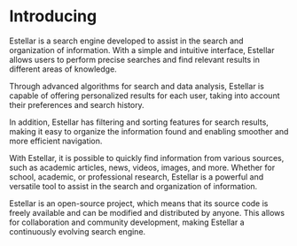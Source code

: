 # Introducing
Estellar is a search engine developed to assist in the search and organization of information. With a simple and intuitive interface, Estellar allows users to perform precise searches and find relevant results in different areas of knowledge.

Through advanced algorithms for search and data analysis, Estellar is capable of offering personalized results for each user, taking into account their preferences and search history.

In addition, Estellar has filtering and sorting features for search results, making it easy to organize the information found and enabling smoother and more efficient navigation.

With Estellar, it is possible to quickly find information from various sources, such as academic articles, news, videos, images, and more. Whether for school, academic, or professional research, Estellar is a powerful and versatile tool to assist in the search and organization of information.

Estellar is an open-source project, which means that its source code is freely available and can be modified and distributed by anyone. This allows for collaboration and community development, making Estellar a continuously evolving search engine.
